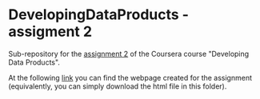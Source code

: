 # DevelopingDataProducts - assigment 2
Sub-repository for the [assignment 2](https://www.coursera.org/learn/data-products/peer/a1Uy9/r-markdown-presentation-plotly) of the Coursera course "Developing Data Products".

At the following [link](https://matteo-tommasini.github.io/DevelopingDataProducts/assignment_2/index.html) you can find the webpage created for the assignment (equivalently, you can simply download the html file in this folder).
